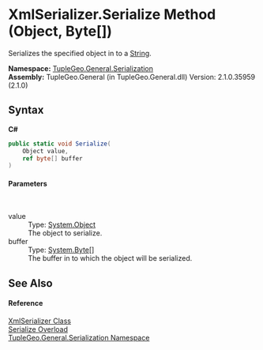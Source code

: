 # XmlSerializer.Serialize Method (Object, Byte[])
 

Serializes the specified object in to a <a href="http://msdn2.microsoft.com/en-us/library/s1wwdcbf" target="_blank">String</a>.

**Namespace:**&nbsp;<a href="N_TupleGeo_General_Serialization">TupleGeo.General.Serialization</a><br />**Assembly:**&nbsp;TupleGeo.General (in TupleGeo.General.dll) Version: 2.1.0.35959 (2.1.0)

## Syntax

**C#**<br />
``` C#
public static void Serialize(
	Object value,
	ref byte[] buffer
)
```


#### Parameters
&nbsp;<dl><dt>value</dt><dd>Type: <a href="http://msdn2.microsoft.com/en-us/library/e5kfa45b" target="_blank">System.Object</a><br />The object to serialize.</dd><dt>buffer</dt><dd>Type: <a href="http://msdn2.microsoft.com/en-us/library/yyb1w04y" target="_blank">System.Byte</a>[]<br />The buffer in to which the object will be serialized.</dd></dl>

## See Also


#### Reference
<a href="T_TupleGeo_General_Serialization_XmlSerializer">XmlSerializer Class</a><br /><a href="Overload_TupleGeo_General_Serialization_XmlSerializer_Serialize">Serialize Overload</a><br /><a href="N_TupleGeo_General_Serialization">TupleGeo.General.Serialization Namespace</a><br />